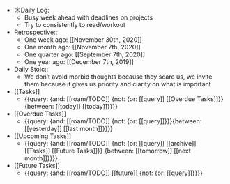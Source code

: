 - ☀️Daily Log:
    - Busy week ahead with deadlines on projects
    - Try to consistently to read/workout 
- Retrospective::
    - One week ago: [[November 30th, 2020]]
    - One month ago: [[November 7th, 2020]]
    - One quarter ago: [[September 7th, 2020]]
    - One year ago: [[December 7th, 2019]]
- Daily Stoic::
    - We don’t avoid morbid thoughts because they scare us, we invite them because it gives us priority and clarity on what is important
- [[Tasks]]
    - {{query: {and: [[roam/TODO]] {not: {or: [[query]] [[Overdue Tasks]]}} {between: [[today]] [[today]]}}}}
- [[Overdue Tasks]]
    - {{query: {and: [[roam/TODO]] {not: {or: [[query]]}}}{between: [[yesterday]] [[last month]]}}}}
- [[Upcoming Tasks]]
    - {{query: {and: [[roam/TODO]] {not: {or: [[query]] [[archive]] [[Tasks]] [[Future Tasks]]}} {between: [[tomorrow]] [[next month]]}}}}
- [[Future Tasks]]
    - {{query: {and: [[roam/TODO]] [[future]] {not: {or: [[query]]}}}}
